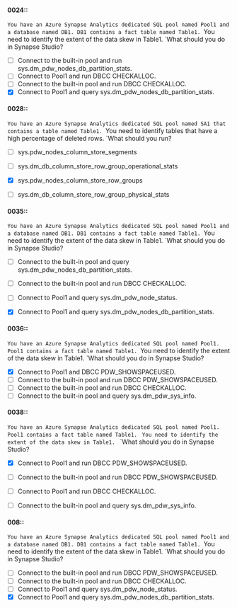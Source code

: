 
#### 0024::
`You have an Azure Synapse Analytics dedicated SQL pool named Pool1 and a database named DB1. DB1 contains a fact table named Table1.
`You need to identify the extent of the data skew in Table1.
`What should you do in Synapse Studio?
- [ ] Connect to the built-in pool and run sys.dm_pdw_nodes_db_partition_stats.
- [ ] Connect to Pool1 and run DBCC CHECKALLOC.
- [ ] Connect to the built-in pool and run DBCC CHECKALLOC.
- [x] Connect to Pool1 and query sys.dm_pdw_nodes_db_partition_stats.

#### 0028::
`You have an Azure Synapse Analytics dedicated SQL pool named SA1 that contains a table named Table1.
`You need to identify tables that have a high percentage of deleted rows.
`What should you run?
- [ ] sys.pdw_nodes_column_store_segments
- [ ] sys.dm_db_column_store_row_group_operational_stats
- [x] sys.pdw_nodes_column_store_row_groups
- [ ] sys.dm_db_column_store_row_group_physical_stats


#### 0035::
`You have an Azure Synapse Analytics dedicated SQL pool named Pool1 and a database named DB1. DB1 contains a fact table named Table1.
`You need to identify the extent of the data skew in Table1.
`What should you do in Synapse Studio?
- [ ] Connect to the built-in pool and query sys.dm_pdw_nodes_db_partition_stats.
- [ ] Connect to the built-in pool and run DBCC CHECKALLOC.
- [ ] Connect to Pool1 and query sys.dm_pdw_node_status.
- [x] Connect to Pool1 and query sys.dm_pdw_nodes_db_partition_stats.


#### 0036::
`You have an Azure Synapse Analytics dedicated SQL pool named Pool1. Pool1 contains a fact table named Table1.
`You need to identify the extent of the data skew in Table1.
`What should you do in Synapse Studio?
- [x] Connect to Pool1 and DBCC PDW_SHOWSPACEUSED.
- [ ] Connect to the built-in pool and run DBCC PDW_SHOWSPACEUSED.
- [ ] Connect to the built-in pool and run DBCC CHECKALLOC.
- [ ] Connect to the built-in pool and query sys.dm_pdw_sys_info.

#### 0038::
`You have an Azure Synapse Analytics dedicated SQL pool named Pool1. Pool1 contains a fact table named Table1.
`
`You need to identify the extent of the data skew in Table1.
`
`What should you do in Synapse Studio?

- [x] Connect to Pool1 and run DBCC PDW_SHOWSPACEUSED.
- [ ] Connect to the built-in pool and run DBCC PDW_SHOWSPACEUSED.
- [ ] Connect to Pool1 and run DBCC CHECKALLOC.
- [ ] Connect to the built-in pool and query sys.dm_pdw_sys_info.


#### 008::
`You have an Azure Synapse Analytics dedicated SQL pool named Pool1 and a database named DB1. DB1 contains a fact table named Table1.
`You need to identify the extent of the data skew in Table1.
`What should you do in Synapse Studio?
- [ ] Connect to the built-in pool and run DBCC PDW_SHOWSPACEUSED.
- [ ] Connect to the built-in pool and run DBCC CHECKALLOC.
- [ ] Connect to Pool1 and query sys.dm_pdw_node_status.
- [x] Connect to Pool1 and query sys.dm_pdw_nodes_db_partition_stats.